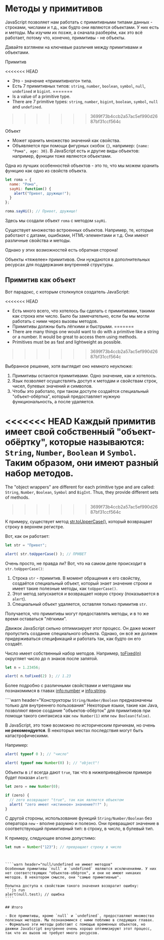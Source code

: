 # Методы у примитивов

JavaScript позволяет нам работать с примитивными типами данных - строками, числами и т.д., как будто они являются объектами. У них есть и методы. Мы изучим их позже, а сначала разберём, как это всё работает, потому что, конечно, примитивы - не объекты.

Давайте взглянем на ключевые различия между примитивами и объектами.

Примитив

<<<<<<< HEAD
- Это - значение «примитивного» типа.
- Есть 7 примитивных типов: `string`, `number`, `boolean`, `symbol`, `null`, `undefined` и `bigint`.
=======
- Is a value of a primitive type.
- There are 7 primitive types: `string`, `number`, `bigint`, `boolean`, `symbol`, `null` and `undefined`.
>>>>>>> 3699f73b4ccb2a57ac5ef990d2687bf31ccf564c

Объект

- Может хранить множество значений как свойства.
- Объявляется при помощи фигурных скобок `{}`, например: `{name: "Рома", age: 30}`. В JavaScript есть и другие виды объектов: например, функции тоже являются объектами.

Одна из лучших особенностей объектов - это то, что мы можем хранить функцию как одно из свойств объекта.

```js run
let roma = {
  name: "Рома",
  sayHi: function() {
    alert("Привет, дружище!");
  }
};

roma.sayHi(); // Привет, дружище!
```

Здесь мы создали объект `roma` с методом `sayHi`.

Существует множество встроенных объектов. Например, те, которые работают с датами, ошибками, HTML-элементами и т.д. Они имеют различные свойства и методы.

Однако у этих возможностей есть обратная сторона!

Объекты «тяжелее» примитивов. Они нуждаются в дополнительных ресурсах для поддержания внутренней структуры.

## Примитив как объект

Вот парадокс, с которым столкнулся создатель JavaScript:

<<<<<<< HEAD
- Есть много всего, что хотелось бы сделать с примитивами, такими как строка или число. Было бы замечательно, если бы мы могли работать с ними через вызовы методов.
- Примитивы должны быть лёгкими и быстрыми.
=======
- There are many things one would want to do with a primitive like a string or a number. It would be great to access them using methods.
- Primitives must be as fast and lightweight as possible.
>>>>>>> 3699f73b4ccb2a57ac5ef990d2687bf31ccf564c

Выбранное решение, хотя выглядит оно немного неуклюже:

1. Примитивы остаются примитивами. Одно значение, как и хотелось.
2. Язык позволяет осуществлять доступ к методам и свойствам строк, чисел, булевых значений и символов.
3. Чтобы это работало, при таком доступе создаётся специальный "объект-обёртка", который предоставляет нужную функциональность, а после удаляется.

<<<<<<< HEAD
Каждый примитив имеет свой собственный "объект-обёртку", которые называются: `String`, `Number`, `Boolean` и `Symbol`. Таким образом, они имеют разный набор методов.
=======
The "object wrappers" are different for each primitive type and are called: `String`, `Number`, `Boolean`, `Symbol` and `BigInt`. Thus, they provide different sets of methods.
>>>>>>> 3699f73b4ccb2a57ac5ef990d2687bf31ccf564c

К примеру, существует метод [str.toUpperCase()](https://developer.mozilla.org/ru/docs/Web/JavaScript/Reference/Global_Objects/String/toUpperCase), который возвращает строку в верхнем регистре.

Вот, как он работает:

```js run
let str = "Привет";

alert( str.toUpperCase() ); // ПРИВЕТ
```

Очень просто, не правда ли? Вот, что на самом деле происходит в `str.toUpperCase()`:

1. Строка `str` - примитив. В момент обращения к его свойству, создаётся специальный объект, который знает значение строки и имеет такие полезные методы, как `toUpperCase()`.
2. Этот метод запускается и возвращает новую строку (показывается в `alert`).
3. Специальный объект удаляется, оставляя только примитив `str`.

Получается, что примитивы могут предоставлять методы, и в то же время оставаться "лёгкими".

Движок JavaScript сильно оптимизирует этот процесс. Он даже может пропустить создание специального объекта. Однако, он всё же должен придерживаться спецификаций и работать так, как будто он его создаёт.

Число имеет собственный набор методов. Например, [toFixed(n)](https://developer.mozilla.org/ru/docs/Web/JavaScript/Reference/Global_Objects/Number/toFixed) округляет число до n знаков после запятой.

```js run
let n = 1.23456;

alert( n.toFixed(2) ); // 1.23
```

Более подробно с различными свойствами и методами мы познакомимся в главах <info:number> и <info:string>.


````warn header="Конструкторы `String/Number/Boolean` предназначены только для внутреннего пользования"
Некоторые языки, такие как Java, позволяют явное создание "объектов-обёрток" для примитивов при помощи такого синтаксиса как `new Number(1)` или `new Boolean(false)`.

В JavaScript, это тоже возможно по историческим причинам, но очень **не рекомендуется**. В некоторых местах последствия могут быть катастрофическими.

Например:

```js run
alert( typeof 0 ); // "число"

alert( typeof new Number(0) ); // "object"!
```

Объекты в `if` всегда дают `true`, так что в нижеприведённом примере будет показан `alert`:

```js run
let zero = new Number(0);

if (zero) {
  // zero возвращает "true", так как является объектом
  alert( "zero имеет «истинное» значение?!?" );
}
```

С другой стороны, использование функций `String/Number/Boolean` без оператора `new` - вполне разумно и полезно. Они превращают значение в соответствующий примитивный тип: в строку, в число, в булевый тип.

К примеру, следующее вполне допустимо:

```js
let num = Number("123"); // превращает строку в число
```
`````


````warn header="null/undefined не имеют методов"
Особенные примитивы `null` и `undefined` являются исключениями. У них нет соответствующих "объектов-обёрток", и они не имеют никаких методов. В некотором смысле, они "самые примитивные".

Попытка доступа к свойствам такого значения возвратит ошибку:
```js run
alert(null.test); // ошибка
````

## Итого

- Все примитивы, кроме `null` и `undefined`, предоставляют множество полезных методов. Мы познакомимся с ними поближе в следующих главах.
- Формально эти методы работают с помощью временных объектов, но движки JavaScript внутренне очень хорошо оптимизируют этот процесс, так что их вызов не требует много ресурсов.
